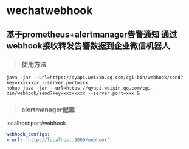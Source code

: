 # wechatwebhook
## 基于prometheus+alertmanager告警通知 通过webhook接收转发告警数据到企业微信机器人
> ### 使用方法
``` shell
java -jar --url=https://qyapi.weixin.qq.com/cgi-bin/webhook/send?key=xxxxxxxx --server.port=xxx
nohup java -jar --url=https://qyapi.weixin.qq.com/cgi-bin/webhook/send?key=xxxxxxxx --server.port=xxx &
```
> ### alertmanager配置
localhost:port/webhook
```yml
webhook_configs:
- url: 'http://localhost:9000/webhook'
